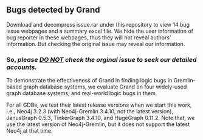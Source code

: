 ## Bugs detected by Grand
Download and decompress issue.rar under this repository to view 14 bug issue webpages and a summary excel file.
We hide the user information of bug reporter in these webpages, thus they will not reveal authors’ information. But checking the original issue may reveal our information. 
### So, *please <u>DO NOT</u> check the orginal issue to seek our detailed accounts.*

To demonstrate the effectiveness of Grand in finding logic bugs in Gremlin-based graph database systems, we evaluate Grand on four widely-used graph database systems, and real-world logic bugs in them.

For all GDBs, we test their latest release versions when we start this work, i.e., Neo4j 3.2.3 (with Neo4j-Gremlin 3.4.10, not the latest version), JanusGraph 0.5.3, TinkerGraph 3.4.10, and HugeGraph 0.11.2. Note that, we use the latest version of Neo4j-Gremlin, but it does not support the latest Neo4j at that time.
